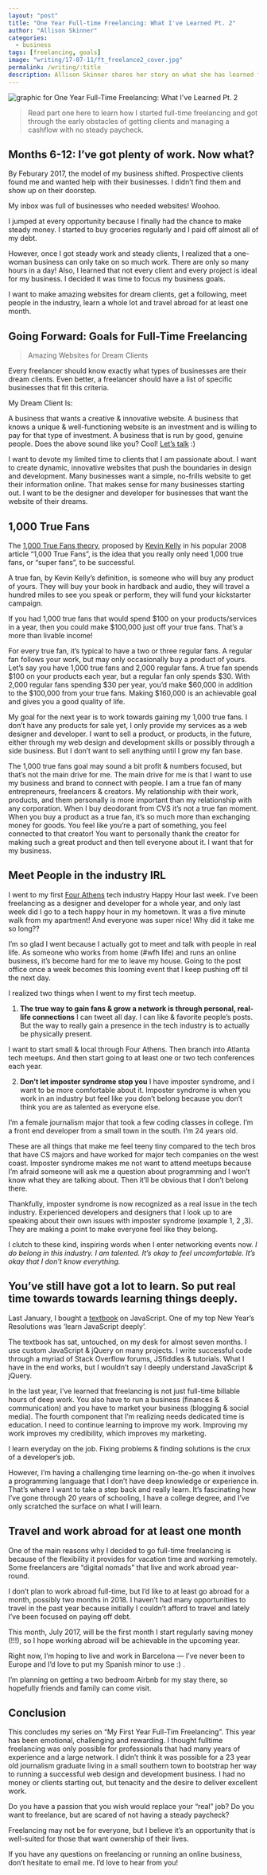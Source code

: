 ```yaml
---
layout: "post"
title: "One Year Full-time Freelancing: What I've Learned Pt. 2"
author: "Allison Skinner"
categories:
  - business
tags: [freelancing, goals]
image: "writing/17-07-11/ft_freelance2_cover.jpg"
permalink: /writing/:title
description: Allison Skinner shares her story on what she has learned full-time freelancing in her first year (PART TWO)
---
```

![graphic for One Year Full-Time Freelancing: What I've Learned Pt. 2][1]
>Read part one here to learn how I started full-time freelancing and got through the early obstacles of getting clients and managing a cashflow with no steady paycheck.


## Months 6-12: I’ve got plenty of work. Now what?
By Feburary 2017, the model of my business shifted. Prospective clients found me and wanted help with their businesses. I didn’t find them and show up on their doorstep.

My inbox was full of businesses who needed websites! Woohoo.

I jumped at every opportunity because I finally had the chance to make steady money. I started to buy groceries regularly and I paid off almost all of my debt.

However, once I got steady work and steady clients, I realized that a one-woman business can only take on so much work. There are only so many hours in a day! Also, I learned that not every client and every project is ideal for my business. I decided it was time to focus my business goals.

I want to make amazing websites for dream clients, get a following, meet people in the industry, learn a whole lot and travel abroad for at least one month.

## Going Forward: Goals for Full-Time Freelancing
>Amazing Websites for Dream Clients

Every freelancer should know exactly what types of businesses are their dream clients. Even better, a freelancer should have a list of specific businesses that fit this criteria.

My Dream Client Is:

A business that wants a creative & innovative website.
A business that knows a unique & well-functioning website is an investment and is willing to pay for that type of investment.
A business that is run by good, genuine people.
Does the above sound like you? Cool! [Let’s talk](/contact) :)

I want to devote my limited time to clients that I am passionate about. I want to create dynamic, innovative websites that push the boundaries in design and development. Many businesses want a simple, no-frills website to get their information online. That makes sense for many businesses starting out. I want to be the designer and developer for businesses that want the website of their dreams.

## 1,000 True Fans
The [1,000 True Fans theory](https://kk.org/thetechnium/1000-true-fans/), proposed by [Kevin Kelly](https://kk.org/) in his popular 2008 article “1,000 True Fans”, is the idea that you really only need 1,000 true fans, or “super fans”, to be successful.

A true fan, by Kevin Kelly’s definition, is someone who will buy any product of yours. They will buy your book in hardback and audio, they will travel a hundred miles to see you speak or perform, they will fund your kickstarter campaign.

If you had 1,000 true fans that would spend $100 on your products/services in a year, then you could make $100,000 just off your true fans. That’s a more than livable income!

For every true fan, it’s typical to have a two or three regular fans. A regular fan follows your work, but may only occasionally buy a product of yours. Let’s say you have 1,000 true fans and 2,000 regular fans. A true fan spends $100 on your products each year, but a regular fan only spends $30. With 2,000 regular fans spending $30 per year, you’d make $60,000 in addition to the $100,000 from your true fans. Making $160,000 is an achievable goal and gives you a good quality of life.

My goal for the next year is to work towards gaining my 1,000 true fans. I don’t have any products for sale yet, I only provide my services as a web designer and developer. I want to sell a product, or products, in the future, either through my web design and development skills or possibly through a side business. But I don’t want to sell anything until I grow my fan base.

The 1,000 true fans goal may sound a bit profit & numbers focused, but that’s not the main drive for me. The main drive for me is that I want to use my business and brand to connect with people. I am a true fan of many entrepreneurs, freelancers & creators. My relationship with their work, products, and them personally is more important than my relationship with any corporation. When I buy deodorant from CVS it’s not a true fan moment. When you buy a product as a true fan, it’s so much more than exchanging money for goods. You feel like you’re a part of something, you feel connected to that creator! You want to personally thank the creator for making such a great product and then tell everyone about it. I want that for my business.

## Meet People in the industry IRL
I went to my first [Four Athens](https://www.fourathens.com/) tech industry Happy Hour last week. I’ve been freelancing as a designer and developer for a whole year, and only last week did I go to a tech happy hour in my hometown. It was a five minute walk from my apartment! And everyone was super nice! Why did it take me so long??

I’m so glad I went because I actually got to meet and talk with people in real life. As someone who works from home (#wfh life) and runs an online business, it’s become hard for me to leave my house. Going to the post office once a week becomes this looming event that I keep pushing off til the next day.

I realized two things when I went to my first tech meetup.

1. **The true way to gain fans & grow a network is through personal, real-life connections**
I can tweet all day. I can like & favorite people’s posts. But the way to really gain a presence in the tech industry is to actually be physically present.

I want to start small & local through Four Athens.
Then branch into Atlanta tech meetups.
And then start going to at least one or two tech conferences each year.

2. **Don’t let imposter syndrome stop you**
I have imposter syndrome, and I want to be more comfortable about it. Imposter syndrome is when you work in an industry but feel like you don’t belong because you don’t think you are as talented as everyone else.

I’m a female journalism major that took a few coding classes in college. I’m a front end developer from a small town in the south. I’m 24 years old.

These are all things that make me feel teeny tiny compared to the tech bros that have CS majors and have worked for major tech companies on the west coast. Imposter syndrome makes me not want to attend meetups because I’m afraid someone will ask me a question about programming and I won’t know what they are talking about. Then it’ll be obvious that I don’t belong there.

Thankfully, imposter syndrome is now recognized as a real issue in the tech industry. Experienced developers and designers that I look up to are speaking about their own issues with imposter syndrome (example 1, 2 ,3). They are making a point to make everyone feel like they belong.

I clutch to these kind, inspiring words when I enter networking events now. *I do belong in this industry. I am talented. It’s okay to feel uncomfortable. It’s okay that I don’t know everything.*

## You’ve still have got a lot to learn. So put real time towards towards learning things deeply.
Last January, I bought a [textbook](http://eloquentjavascript.net/) on JavaScript. One of my top New Year’s Resolutions was ‘learn JavaScript deeply’.

The textbook has sat, untouched, on my desk for almost seven months. I use custom JavaScript & jQuery on many projects. I write successful code through a myriad of Stack Overflow forums, JSfiddles & tutorials. What I have in the end works, but I wouldn’t say I deeply understand JavaScript & jQuery.

In the last year, I’ve learned that freelancing is not just full-time billable hours of deep work. You also have to run a business (finances & communication) and you have to market your business (blogging & social media). The fourth component that I’m realizing needs dedicated time is education. I need to continue learning to improve my work. Improving my work improves my credibility, which improves my marketing.

I learn everyday on the job. Fixing problems & finding solutions is the crux of a developer’s job.

However, I’m having a challenging time learning on-the-go when it involves a programming language that I don’t have deep knowledge or experience in. That’s where I want to take a step back and really learn. It’s fascinating how I’ve gone through 20 years of schooling, I have a college degree, and I’ve only scratched the surface on what I will learn.

## Travel and work abroad for at least one month
One of the main reasons why I decided to go full-time freelancing is because of the flexibility it provides for vacation time and working remotely. Some freelancers are “digital nomads” that live and work abroad year-round.

I don’t plan to work abroad full-time, but I’d like to at least go abroad for a month, possibly two months in 2018. I haven’t had many opportunities to travel in the past year because initially I couldn’t afford to travel and lately I’ve been focused on paying off debt.

This month, July 2017, will be the first month I start regularly saving money (!!!), so I hope working abroad will be achievable in the upcoming year.

Right now, I’m hoping to live and work in Barcelona — I’ve never been to Europe and I’d love to put my Spanish minor to use :) .

I’m planning on getting a two bedroom Airbnb for my stay there, so hopefully friends and family can come visit.

## Conclusion
This concludes my series on “My First Year Full-Tim Freelancing”. This year has been emotional, challenging and rewarding. I thought fulltime freelancing was only possible for professionals that had many years of experience and a large network. I didn’t think it was possible for a 23 year old journalism graduate living in a small southern town to bootstrap her way to running a successful web design and development business. I had no money or clients starting out, but tenacity and the desire to deliver excellent work.

Do you have a passion that you wish would replace your “real” job? Do you want to freelance, but are scared of not having a steady paycheck?

Freelancing may not be for everyone, but I believe it’s an opportunity that is well-suited for those that want ownership of their lives.

If you have any questions on freelancing or running an online business, don’t hesitate to email me. I’d love to hear from you!

[1]: ../assets/img/writing/17-07-11/ft_freelance2_cover.jpg
